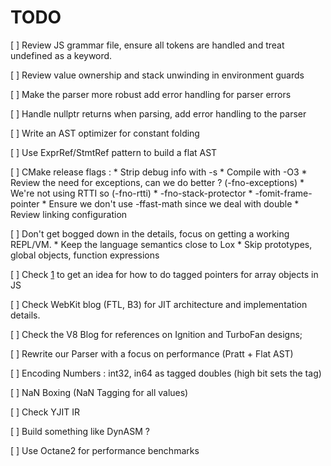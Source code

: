 # TODO

[ ] Review JS grammar file, ensure all tokens are handled and treat undefined as a keyword.

[ ] Review value ownership and stack unwinding in environment guards

[ ] Make the parser more robust add error handling for parser errors

[ ] Handle nullptr returns when parsing, add error handling to the parser

[ ] Write an AST optimizer for constant folding

[ ] Use ExprRef/StmtRef pattern to build a flat AST

[ ] CMake release flags :
    * Strip debug info with -s
    * Compile with -O3
    * Review the need for exceptions, can we do better ? (-fno-exceptions)
    * We're not using RTTI so (-fno-rtti)
    * -fno-stack-protector
    * -fomit-frame-pointer
    * Ensure we don't use -ffast-math since we deal with double
    * Review linking configuration

[ ] Don't get bogged down in the details, focus on getting a working REPL/VM.
    * Keep the language semantics close to Lox
    * Skip prototypes, global objects, function expressions

[ ] Check [1] to get an idea for how to do tagged pointers for array objects in JS

[ ] Check WebKit blog (FTL, B3) for JIT architecture and implementation details.

[ ] Check the V8 Blog for references on Ignition and TurboFan designs;

[ ] Rewrite our Parser with a focus on performance (Pratt + Flat AST)

[ ] Encoding Numbers : int32, in64 as tagged doubles (high bit sets the tag)

[ ] NaN Boxing (NaN Tagging for all values)

[ ] Check YJIT IR

[ ] Build something like DynASM ?

[ ] Use Octane2 for performance benchmarks

[1]: https://rust-hosted-langs.github.io/book/chapter-interp-tagged-ptrs.html
